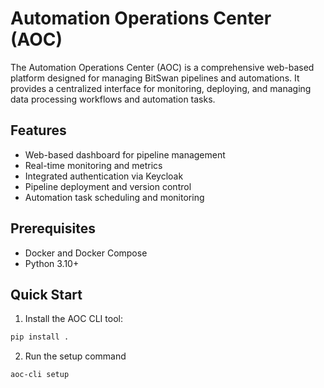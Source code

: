 # Automation Operations Center (AOC)

The Automation Operations Center (AOC) is a comprehensive web-based platform designed for managing BitSwan pipelines and automations. It provides a centralized interface for monitoring, deploying, and managing data processing workflows and automation tasks.

## Features

- Web-based dashboard for pipeline management
- Real-time monitoring and metrics
- Integrated authentication via Keycloak
- Pipeline deployment and version control
- Automation task scheduling and monitoring

## Prerequisites

- Docker and Docker Compose
- Python 3.10+

## Quick Start

1. Install the AOC CLI tool:

```bash
pip install .
```

2. Run the setup command

```bash
aoc-cli setup
```
